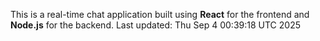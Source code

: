 This is a real-time chat application built using **React** for the frontend and **Node.js** for the backend.
Last updated: Thu Sep  4 00:39:18 UTC 2025
